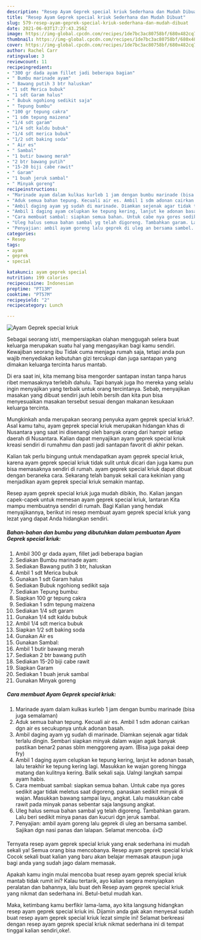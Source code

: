 ```yaml
---
description: "Resep Ayam Geprek special kriuk Sederhana dan Mudah Dibuat"
title: "Resep Ayam Geprek special kriuk Sederhana dan Mudah Dibuat"
slug: 579-resep-ayam-geprek-special-kriuk-sederhana-dan-mudah-dibuat
date: 2021-06-03T17:27:43.256Z
image: https://img-global.cpcdn.com/recipes/1de7bc3ac80758bf/680x482cq70/ayam-geprek-special-kriuk-foto-resep-utama.jpg
thumbnail: https://img-global.cpcdn.com/recipes/1de7bc3ac80758bf/680x482cq70/ayam-geprek-special-kriuk-foto-resep-utama.jpg
cover: https://img-global.cpcdn.com/recipes/1de7bc3ac80758bf/680x482cq70/ayam-geprek-special-kriuk-foto-resep-utama.jpg
author: Rachel Carr
ratingvalue: 3
reviewcount: 11
recipeingredient:
- "300 gr dada ayam fillet jadi beberapa bagian"
- " Bumbu marinade ayam"
- " Bawang putih 3 btr haluskan"
- "1 sdt Merica bubuk"
- "1 sdt Garam halus"
- " Bubuk ngohiong sedikit saja"
- " Tepung bumbu"
- "100 gr tepung cakra"
- "1 sdm tepung maizena"
- "1/4 sdt garam"
- "1/4 sdt kaldu bubuk"
- "1/4 sdt merica bubuk"
- "1/2 sdt baking soda"
- " Air es"
- " Sambal"
- "1 butir bawang merah"
- "2 btr bawang putih"
- "15-20 biji cabe rawit"
- " Garam"
- "1 buah jeruk sambal"
- " Minyak goreng"
recipeinstructions:
- "Marinade ayam dalam kulkas kurleb 1 jam dengan bumbu marinade (bisa juga semalaman)"
- "Aduk semua bahan tepung. Kecuali air es. Ambil 1 sdm adonan cairkan dgn air es secukupnya untuk adonan basah."
- "Ambil daging ayam yg sudah di marinade. Diamkan sejenak agar tidak terlalu dingin. Sembari siapkan minyak dalam wajan agak banyak pastikan benar2 panas sblm menggoreng ayam. (Bisa juga pakai deep fry)"
- "Ambil 1 daging ayam celupkan ke tepung kering, lanjut ke adonan basah, lalu terakhir ke tepung kering lagi. Masukkan ke wajan goreng hingga matang dan kulitnya kering. Balik sekali saja. Ualngi langkah sampai ayam habis."
- "Cara membuat sambal: siapkan semua bahan. Untuk cabe nya gores sedikit agar tidak meletus saat digoreng. panaskan sedikit minyak di wajan. Masukkan bawang sampai layu, angkat. Lalu masukkan cabe rawit pada minyak panas sebentar saja langsung angkat."
- "Uleg halus semua bahan sambal yg telah digoreng. Tambahkan garam. Lalu beri sedikit minya panas dan kucuri dgn jeruk sambal."
- "Penyajian: ambil ayam goreng lalu geprek di uleg an bersama sambel. Sajikan dgn nasi panas dan lalapan. Selamat mencoba. 👍😊"
categories:
- Resep
tags:
- ayam
- geprek
- special

katakunci: ayam geprek special 
nutrition: 199 calories
recipecuisine: Indonesian
preptime: "PT13M"
cooktime: "PT57M"
recipeyield: "2"
recipecategory: Lunch

---
```



![Ayam Geprek special kriuk](https://img-global.cpcdn.com/recipes/1de7bc3ac80758bf/680x482cq70/ayam-geprek-special-kriuk-foto-resep-utama.jpg)

Sebagai seorang istri, mempersiapkan olahan menggugah selera buat keluarga merupakan suatu hal yang mengasyikan bagi kamu sendiri. Kewajiban seorang ibu Tidak cuma menjaga rumah saja, tetapi anda pun wajib menyediakan kebutuhan gizi tercukupi dan juga santapan yang dimakan keluarga tercinta harus mantab.

Di era  saat ini, kita memang bisa mengorder santapan instan tanpa harus ribet memasaknya terlebih dahulu. Tapi banyak juga lho mereka yang selalu ingin menyajikan yang terbaik untuk orang tercintanya. Sebab, menyajikan masakan yang dibuat sendiri jauh lebih bersih dan kita pun bisa menyesuaikan masakan tersebut sesuai dengan makanan kesukaan keluarga tercinta. 



Mungkinkah anda merupakan seorang penyuka ayam geprek special kriuk?. Asal kamu tahu, ayam geprek special kriuk merupakan hidangan khas di Nusantara yang saat ini disenangi oleh banyak orang dari hampir setiap daerah di Nusantara. Kalian dapat menyajikan ayam geprek special kriuk kreasi sendiri di rumahmu dan pasti jadi santapan favorit di akhir pekan.

Kalian tak perlu bingung untuk mendapatkan ayam geprek special kriuk, karena ayam geprek special kriuk tidak sulit untuk dicari dan juga kamu pun bisa memasaknya sendiri di rumah. ayam geprek special kriuk dapat dibuat dengan beraneka cara. Sekarang telah banyak sekali cara kekinian yang menjadikan ayam geprek special kriuk semakin mantap.

Resep ayam geprek special kriuk juga mudah dibikin, lho. Kalian jangan capek-capek untuk memesan ayam geprek special kriuk, lantaran Kita mampu membuatnya sendiri di rumah. Bagi Kalian yang hendak menyajikannya, berikut ini resep membuat ayam geprek special kriuk yang lezat yang dapat Anda hidangkan sendiri.

<!--inarticleads1-->

##### Bahan-bahan dan bumbu yang dibutuhkan dalam pembuatan Ayam Geprek special kriuk:

1. Ambil 300 gr dada ayam, fillet jadi beberapa bagian
1. Sediakan  Bumbu marinade ayam:
1. Sediakan  Bawang putih 3 btr, haluskan
1. Ambil 1 sdt Merica bubuk
1. Gunakan 1 sdt Garam halus
1. Sediakan  Bubuk ngohiong sedikit saja
1. Sediakan  Tepung bumbu:
1. Siapkan 100 gr tepung cakra
1. Sediakan 1 sdm tepung maizena
1. Sediakan 1/4 sdt garam
1. Gunakan 1/4 sdt kaldu bubuk
1. Ambil 1/4 sdt merica bubuk
1. Siapkan 1/2 sdt baking soda
1. Gunakan  Air es
1. Gunakan  Sambal:
1. Ambil 1 butir bawang merah
1. Sediakan 2 btr bawang putih
1. Sediakan 15-20 biji cabe rawit
1. Siapkan  Garam
1. Sediakan 1 buah jeruk sambal
1. Gunakan  Minyak goreng




<!--inarticleads2-->

##### Cara membuat Ayam Geprek special kriuk:

1. Marinade ayam dalam kulkas kurleb 1 jam dengan bumbu marinade (bisa juga semalaman)
1. Aduk semua bahan tepung. Kecuali air es. Ambil 1 sdm adonan cairkan dgn air es secukupnya untuk adonan basah.
1. Ambil daging ayam yg sudah di marinade. Diamkan sejenak agar tidak terlalu dingin. Sembari siapkan minyak dalam wajan agak banyak pastikan benar2 panas sblm menggoreng ayam. (Bisa juga pakai deep fry)
1. Ambil 1 daging ayam celupkan ke tepung kering, lanjut ke adonan basah, lalu terakhir ke tepung kering lagi. Masukkan ke wajan goreng hingga matang dan kulitnya kering. Balik sekali saja. Ualngi langkah sampai ayam habis.
1. Cara membuat sambal: siapkan semua bahan. Untuk cabe nya gores sedikit agar tidak meletus saat digoreng. panaskan sedikit minyak di wajan. Masukkan bawang sampai layu, angkat. Lalu masukkan cabe rawit pada minyak panas sebentar saja langsung angkat.
1. Uleg halus semua bahan sambal yg telah digoreng. Tambahkan garam. Lalu beri sedikit minya panas dan kucuri dgn jeruk sambal.
1. Penyajian: ambil ayam goreng lalu geprek di uleg an bersama sambel. Sajikan dgn nasi panas dan lalapan. Selamat mencoba. 👍😊




Ternyata resep ayam geprek special kriuk yang enak sederhana ini mudah sekali ya! Semua orang bisa mencobanya. Resep ayam geprek special kriuk Cocok sekali buat kalian yang baru akan belajar memasak ataupun juga bagi anda yang sudah jago dalam memasak.

Apakah kamu ingin mulai mencoba buat resep ayam geprek special kriuk mantab tidak rumit ini? Kalau tertarik, ayo kalian segera menyiapkan peralatan dan bahannya, lalu buat deh Resep ayam geprek special kriuk yang nikmat dan sederhana ini. Betul-betul mudah kan. 

Maka, ketimbang kamu berfikir lama-lama, ayo kita langsung hidangkan resep ayam geprek special kriuk ini. Dijamin anda gak akan menyesal sudah buat resep ayam geprek special kriuk lezat simple ini! Selamat berkreasi dengan resep ayam geprek special kriuk nikmat sederhana ini di tempat tinggal kalian sendiri,oke!.

